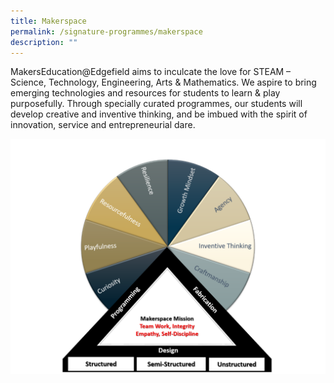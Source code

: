 ```yaml
---
title: Makerspace
permalink: /signature-programmes/makerspace
description: ""
---
```

MakersEducation@Edgefield aims to inculcate the love for STEAM – Science, Technology, Engineering, Arts & Mathematics. We aspire to bring emerging technologies and resources for students to learn & play purposefully. Through specially curated programmes, our students will develop creative and inventive thinking, and be imbued with the spirit of innovation, service and entrepreneurial dare.

![](/images/Makerspace1.png)